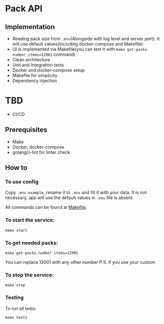 # Pack API

## Implementation
- Reading pack size from `.env`(Alongside with log level and server port). 
It will use default values(Including docker-compose and Makefile)
- UI is implemented via Makefile(you can test it with `make get-packs-number items=12001` command)
- Clean architecture
- Unit and Integration tests
- Docker and docker-compose setup
- Makefile for simplicity
- Dependency injection

# TBD
- CI/CD

## Prerequisites
- Make
- Docker, docker-compose
- golangci-lint for linter check

## How to
### To use config
Copy `.env.example`, rename it to `.env` and fill it with your data.
It is not necessary, app will use the default values in `.env` file is absent.

All commands can be found at [Makefile](Makefile).

### To start the service:
```make
make start
```

### To get needed packs:
```make
make get-packs-number items=12001
```
You can replace 12001 with any other number
P.S. If you use your custom 

### To stop the service:
```make
make stop
```

### Testing
To run all tests:
```make
make tests
```
